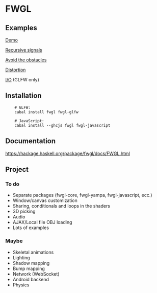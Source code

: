 FWGL
====

Examples
--------

[Demo](http://ziocroc.github.io/FWGL/demo)

[Recursive signals](http://ziocroc.github.io/FWGL/recur)

[Avoid the obstacles](http://ziocroc.github.io/FWGL/avoid)

[Distortion](http://ziocroc.github.io/FWGL/distortion)

[I/O](https://github.com/ziocroc/FWGL/tree/master/examples/io) (GLFW only)

Installation
------------

        # GLFW:
        cabal install fwgl fwgl-glfw

        # JavaScript:
        cabal install --ghcjs fwgl fwgl-javascript

Documentation
-------------

https://hackage.haskell.org/package/fwgl/docs/FWGL.html

Project
--------

### To do

  * Separate packages (fwgl-core, fwgl-yampa, fwgl-javascript, ecc.)
  * Window/canvas customization
  * Sharing, conditionals and loops in the shaders
  * 3D picking
  * Audio
  * AJAX/Local file OBJ loading
  * Lots of examples

### Maybe

  * Skeletal animations
  * Lighting
  * Shadow mapping
  * Bump mapping
  * Network (WebSocket)
  * Android backend
  * Physics
